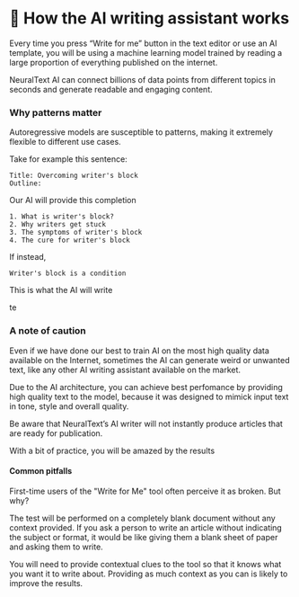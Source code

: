 # 🦾 How the AI writing assistant works

Every time you press “Write for me” button in the text editor or use an AI template, you will be using a machine learning model trained by reading a large proportion of everything published on the internet.

NeuralText AI can connect billions of data points from different topics in seconds and generate readable and engaging content.

### Why patterns matter

Autoregressive models are susceptible to patterns, making it extremely flexible to different use cases.

Take for example this sentence:

```
Title: Overcoming writer's block
Outline:
```

Our AI will provide this completion

```
1. What is writer's block? 
2. Why writers get stuck
3. The symptoms of writer's block 
4. The cure for writer's block 
```

If instead,&#x20;

```
Writer's block is a condition
```

This is what the AI will write

te

### A note of caution

Even if we have done our best to train AI on the most high quality data available on the Internet, sometimes the AI can generate weird or unwanted text, like any other AI writing assistant available on the market.

Due to the AI architecture, you can achieve best perfomance by providing high quality text to the model, because it was designed to mimick input text in tone, style and overall quality.

Be aware that NeuralText’s AI writer will not instantly produce articles that are ready for publication.

With a bit of practice, you will be amazed by the results

#### Common pitfalls

First-time users of the "Write for Me" tool often perceive it as broken. But why?

The test will be performed on a completely blank document without any context provided. If you ask a person to write an article without indicating the subject or format, it would be like giving them a blank sheet of paper and asking them to write.

You will need to provide contextual clues to the tool so that it knows what you want it to write about. Providing as much context as you can is likely to improve the results.
